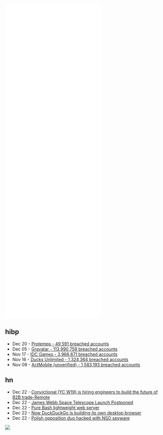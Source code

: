 ![Metrics](https://raw.githubusercontent.com/phixion/phixion/master/metrics.svg)

## hibp

<!--
for https://github.com/phixion/phixion/blob/main/.github/workflows/feeds.yml
-->
<!--START_SECTION:haveibeenpwnd-->
- Dec 20 - [Protemps - 49,591 breached accounts](https://haveibeenpwned.com/PwnedWebsites#Protemps)
- Dec 05 - [Gravatar - 113,990,759 breached accounts](https://haveibeenpwned.com/PwnedWebsites#Gravatar)
- Nov 17 - [IDC Games - 3,966,871 breached accounts](https://haveibeenpwned.com/PwnedWebsites#IDCGames)
- Nov 16 - [Ducks Unlimited - 1,324,364 breached accounts](https://haveibeenpwned.com/PwnedWebsites#DucksUnlimited)
- Nov 09 - [ActMobile (unverified) - 1,583,193 breached accounts](https://haveibeenpwned.com/PwnedWebsites#ActMobile)
<!--END_SECTION:haveibeenpwnd-->

## hn

<!--
for https://github.com/phixion/phixion/blob/main/.github/workflows/feeds.yml
-->
<!--START_SECTION:hn-->
- Dec 22 - [Convictional (YC W19) is hiring engineers to build the future of B2B trade-Remote](https://jobs.ashbyhq.com/convictional/91fa08f9-0850-4429-9000-19c1f5fe9ef3)
- Dec 22 - [James Webb Space Telescope Launch Postponed](https://scitechdaily.com/james-webb-space-telescope-launch-postponed-heres-why-and-the-new-launch-date/)
- Dec 22 - [Pure Bash lightweight web server](https://github.com/remileduc/sherver)
- Dec 22 - [Now DuckDuckGo is building its own desktop browser](https://www.zdnet.com/article/now-duckduckgo-is-building-its-own-desktop-browser/)
- Dec 22 - [Polish opposition duo hacked with NSO spyware](https://apnews.com/article/technology-business-poland-hacking-warsaw-8b52e16d1af60f9c324cf9f5099b687e)
<!--END_SECTION:hn-->

<!--
for https://yhype.me
-->
![](https://hit.yhype.me/github/profile?user_id=13013670)
